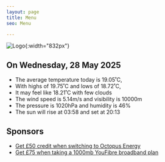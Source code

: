```yaml
---
layout: page
title: Menu
seo: Menu

---
```


![Logo](/images/logo.jpg){:width="832px"}

<!-- weather_marker starts -->
## On Wednesday, 28 May 2025

- The average temperature today is 19.05˚C,
- With highs of 19.75˚C and lows of 18.72˚C,
- It may feel like 18.21˚C with few clouds
- The wind speed is 5.14m/s and visibility is 10000m
- The pressure is 1020hPa and humidity is 46%
- The sun will rise at 03:58 and set at 20:13

<!-- weather_marker ends -->

## Sponsors

- [Get £50 credit when switching to Octopus Energy](https://bit.ly/3oD1nnS)
- [Get £75 when taking a 1000mb YouFibre broadband plan](https://aklam.io/91zWhU?)

